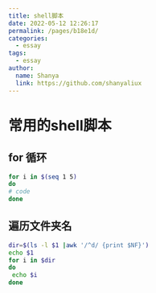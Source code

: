 ```yaml
---
title: shell脚本
date: 2022-05-12 12:26:17
permalink: /pages/b18e1d/
categories:
  - essay
tags:
  - essay
author: 
  name: Shanya
  link: https://github.com/shanyaliux
---
```

# 常用的shell脚本

## for 循环

```bash
for i in $(seq 1 5)  
do   
# code
done
```

## 遍历文件夹名

```bash
dir=$(ls -l $1 |awk '/^d/ {print $NF}')
echo $1
for i in $dir
do
 echo $i
done
```

